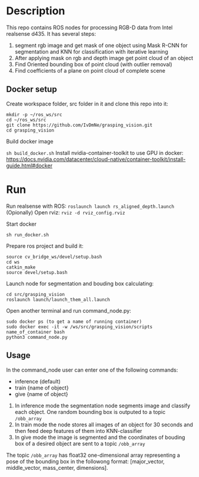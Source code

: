 # Description
This repo contains ROS nodes for processing RGB-D data from Intel realsense d435.
It has several steps:
1. segment rgb image and get mask of one object using Mask R-CNN for segmentation and KNN for classification with iterative learning
2. After applying mask on rgb and depth image get point cloud of an object
3. Find Oriented bounding box of point cloud (with outlier removal)
4. Find coefficients of a plane on point cloud of complete scene

## Docker setup

Create workspace folder, src folder in it and clone this repo into it:
```
mkdir -p ~/ros_ws/src
cd ~/ros_ws/src
git clone https://github.com/IvDmNe/grasping_vision.git
cd grasping_vision
```

Build docker image

```sh build_docker.sh```
Install nvidia-container-toolkit to use GPU in docker: https://docs.nvidia.com/datacenter/cloud-native/container-toolkit/install-guide.html#docker

# Run
Run realsense with ROS:
```roslaunch launch rs_aligned_depth.launch```
(Opionally) Open rviz: ```rviz -d rviz_config.rviz```


Start docker

```sh run_docker.sh``` 

Prepare ros project and build it:
```
source cv_bridge_ws/devel/setup.bash
cd ws
catkin_make
source devel/setup.bash
```
Launch node for segmentation and bouding box calculating:
```
cd src/grasping_vision
roslaunch launch/launch_them_all.launch
```


Open another terminal and run command_node.py:

```
sudo docker ps (to get a name of running container)
sudo docker exec -it -w /ws/src/grasping_vision/scripts name_of_container bash
python3 command_node.py
```

## Usage

In the command_node user can enter one of the following commands:
  * inference (default)
  * train {name of object}
  * give {name of object}
  
1. In inference mode the segmentation node segments image and classify each object. One random bounding box is outputed to a topic ```/obb_array```
2. In train mode the node stores all images of an object for 30 seconds and then feed deep features of them into KNN-classifier
3. In give mode the image is segmented and the coordinates of bouding box of a desired object are sent to a topic ```/obb_array```

The topic ```/obb_array``` has float32 one-dimensional array representing a pose of the bounding box in the followong format: [major_vector, middle_vector, mass_center, dimensions].
